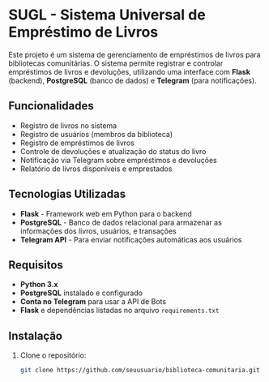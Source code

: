 # SUGL - Sistema Universal de Empréstimo de Livros

Este projeto é um sistema de gerenciamento de empréstimos de livros para bibliotecas comunitárias. O sistema permite registrar e controlar empréstimos de livros e devoluções, utilizando uma interface com **Flask** (backend), **PostgreSQL** (banco de dados) e **Telegram** (para notificações).

## Funcionalidades

- Registro de livros no sistema
- Registro de usuários (membros da biblioteca)
- Registro de empréstimos de livros
- Controle de devoluções e atualização do status do livro
- Notificação via Telegram sobre empréstimos e devoluções
- Relatório de livros disponíveis e emprestados

## Tecnologias Utilizadas

- **Flask** - Framework web em Python para o backend
- **PostgreSQL** - Banco de dados relacional para armazenar as informações dos livros, usuários, e transações
- **Telegram API** - Para enviar notificações automáticas aos usuários

## Requisitos

- **Python 3.x**
- **PostgreSQL** instalado e configurado
- **Conta no Telegram** para usar a API de Bots
- **Flask** e dependências listadas no arquivo `requirements.txt`

## Instalação

1. Clone o repositório:

   ```bash
   git clone https://github.com/seuusuario/biblioteca-comunitaria.git
   
